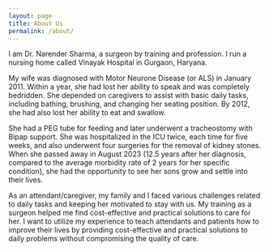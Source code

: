 ```yaml
---
layout: page
title: About Us
permalink: /about/
---
```


I am Dr. Narender Sharma, a surgeon by training and profession. I run a nursing home called Vinayak Hospital in Gurgaon, Haryana.

My wife was diagnosed with Motor Neurone Disease (or ALS) in January 2011. Within a year, she had lost her ability to speak and was completely bedridden. She depended on caregivers to assist with basic daily tasks, including bathing, brushing, and changing her seating position. By 2012, she had also lost her ability to eat and swallow.

She had a PEG tube for feeding and later underwent a tracheostomy with Bipap support. She was hospitalized in the ICU twice, each time for five weeks, and also underwent four surgeries for the removal of kidney stones. When she passed away in August 2023 (12.5 years after her diagnosis, compared to the average morbidity rate of 2 years for her specific condition), she had the opportunity to see her sons grow and settle into their lives.

As an attendant/caregiver, my family and I faced various challenges related to daily tasks and keeping her motivated to stay with us. My training as a surgeon helped me find cost-effective and practical solutions to care for her. I want to utilize my experience to teach attendants and patients how to improve their lives by providing cost-effective and practical solutions to daily problems without compromising the quality of care.
